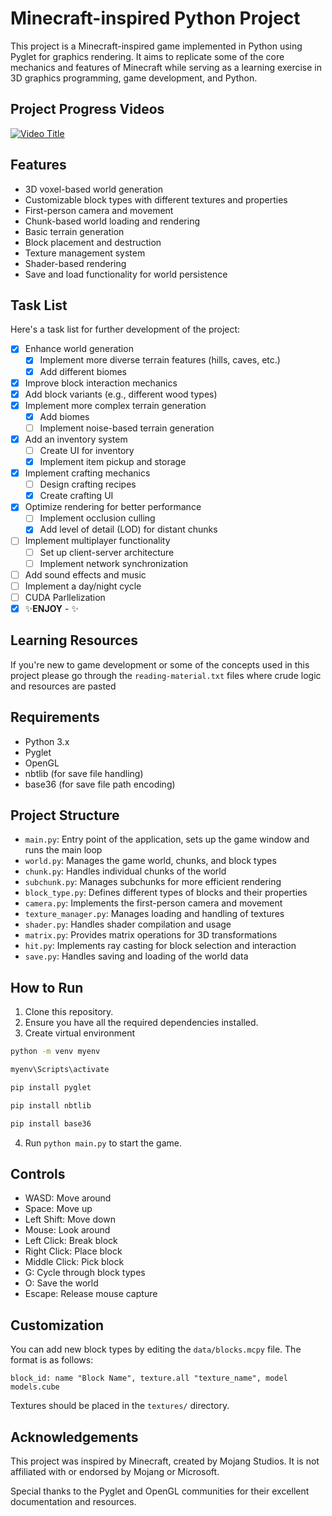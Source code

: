 # Minecraft-inspired Python Project

This project is a Minecraft-inspired game implemented in Python using Pyglet for graphics rendering. It aims to replicate some of the core mechanics and features of Minecraft while serving as a learning exercise in 3D graphics programming, game development, and Python.

## Project Progress Videos

<!-- [![Video Title](https://img.youtube.com/vi/VIDEO_ID/0.jpg)](https://www.youtube.com/watch?v=VIDEO_ID) -->
[![Video Title](https://img.youtube.com/vi/NTwoWGXgmiA/0.jpg)](https://www.youtube.com/watch?v=NTwoWGXgmiA)

## Features

* 3D voxel-based world generation
* Customizable block types with different textures and properties
* First-person camera and movement
* Chunk-based world loading and rendering
* Basic terrain generation
* Block placement and destruction
* Texture management system
* Shader-based rendering
* Save and load functionality for world persistence

## Task List

Here's a task list for further development of the project:

* [x] Enhance world generation
    * [x] Implement more diverse terrain features (hills, caves, etc.)
    * [x] Add different biomes
* [x] Improve block interaction mechanics
* [x] Add block variants (e.g., different wood types)
* [x] Implement more complex terrain generation
    * [x] Add biomes
    * [ ] Implement noise-based terrain generation
* [x] Add an inventory system
    * [ ] Create UI for inventory
    * [x] Implement item pickup and storage
* [x] Implement crafting mechanics
    * [ ] Design crafting recipes
    * [x] Create crafting UI
* [x] Optimize rendering for better performance
    * [ ] Implement occlusion culling
    * [x] Add level of detail (LOD) for distant chunks
* [ ] Implement multiplayer functionality
    * [ ] Set up client-server architecture
    * [ ] Implement network synchronization
* [ ] Add sound effects and music
* [ ] Implement a day/night cycle
* [ ] CUDA Parllelization
* [x] ✨**ENJOY** \- ✨

## Learning Resources

If you're new to game development or some of the concepts used in this project please go through the `reading-material.txt` files where crude logic and resources are pasted

## Requirements

* Python 3.x
* Pyglet
* OpenGL
* nbtlib (for save file handling)
* base36 (for save file path encoding)

## Project Structure

* `main.py`: Entry point of the application, sets up the game window and runs the main loop
* `world.py`: Manages the game world, chunks, and block types
* `chunk.py`: Handles individual chunks of the world
* `subchunk.py`: Manages subchunks for more efficient rendering
* `block_type.py`: Defines different types of blocks and their properties
* `camera.py`: Implements the first-person camera and movement
* `texture_manager.py`: Manages loading and handling of textures
* `shader.py`: Handles shader compilation and usage
* `matrix.py`: Provides matrix operations for 3D transformations
* `hit.py`: Implements ray casting for block selection and interaction
* `save.py`: Handles saving and loading of the world data

## How to Run

1. Clone this repository.
2. Ensure you have all the required dependencies installed.
3. Create virtual environment

``` sh
python -m venv myenv
```

``` sh
myenv\Scripts\activate
```
``` sh
pip install pyglet
```
``` sh
pip install nbtlib
```

``` sh
pip install base36
```

4. Run `python main.py` to start the game.

## Controls

* WASD: Move around
* Space: Move up
* Left Shift: Move down
* Mouse: Look around
* Left Click: Break block
* Right Click: Place block
* Middle Click: Pick block
* G: Cycle through block types
* O: Save the world
* Escape: Release mouse capture

## Customization

You can add new block types by editing the `data/blocks.mcpy` file. The format is as follows:

```
block_id: name "Block Name", texture.all "texture_name", model models.cube
```

Textures should be placed in the `textures/` directory.

## Acknowledgements

This project was inspired by Minecraft, created by Mojang Studios. It is not affiliated with or endorsed by Mojang or Microsoft.

Special thanks to the Pyglet and OpenGL communities for their excellent documentation and resources.
